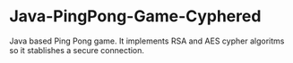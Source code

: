 # Java-PingPong-Game-Cyphered
Java based Ping Pong game. It implements RSA and AES cypher algoritms so it stablishes a secure connection.
